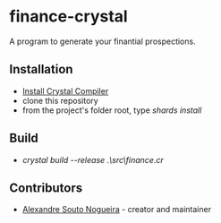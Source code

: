 # finance-crystal

A program to generate your finantial prospections.

## Installation

- [Install Crystal Compiler](https://crystal-lang.org/install/)
- clone this repository
- from the project's folder root, type _shards install_

## Build
- _crystal build --release .\src\finance.cr_

## Contributors

- [Alexandre Souto Nogueira](https://github.com/alexandrenog) - creator and maintainer
